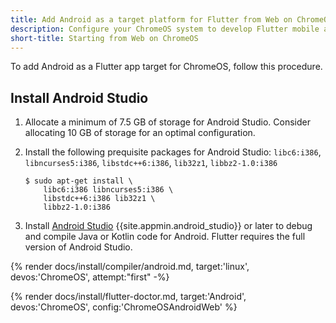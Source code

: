 ```yaml
---
title: Add Android as a target platform for Flutter from Web on ChromeOS start
description: Configure your ChromeOS system to develop Flutter mobile apps for Android.
short-title: Starting from Web on ChromeOS
---
```


To add Android as a Flutter app target for ChromeOS, follow this procedure.

## Install Android Studio

1. Allocate a minimum of 7.5 GB of storage for Android Studio.
   Consider allocating 10 GB of storage for an optimal configuration.

1. Install the following prequisite packages for Android Studio:
    `libc6:i386`, `libncurses5:i386`, `libstdc++6:i386`, `lib32z1`, `libbz2-1.0:i386`

    ```console
    $ sudo apt-get install \
        libc6:i386 libncurses5:i386 \
        libstdc++6:i386 lib32z1 \
        libbz2-1.0:i386
    ```

1. Install [Android Studio][] {{site.appmin.android_studio}} or later
   to debug and compile Java or Kotlin code for Android.
   Flutter requires the full version of Android Studio.

{% render docs/install/compiler/android.md, target:'linux', devos:'ChromeOS', attempt:"first" -%}

{% render docs/install/flutter-doctor.md, target:'Android', devos:'ChromeOS', config:'ChromeOSAndroidWeb' %}

[Android Studio]: https://developer.android.com/studio/install#linux
